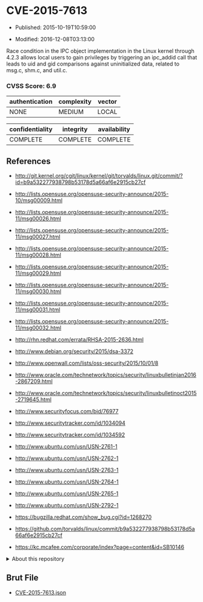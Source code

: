 # CVE-2015-7613

- Published: 2015-10-19T10:59:00

- Modified: 2016-12-08T03:13:00

Race condition in the IPC object implementation in the Linux kernel through 4.2.3 allows local users to gain privileges by triggering an ipc_addid call that leads to uid and gid comparisons against uninitialized data, related to msg.c, shm.c, and util.c.

### CVSS Score: **6.9**

| authentication | complexity | vector |
| --- | --- | --- |
| NONE | MEDIUM | LOCAL |

| confidentiality | integrity | availability |
| --- | --- | --- |
| COMPLETE | COMPLETE | COMPLETE |

## References

* http://git.kernel.org/cgit/linux/kernel/git/torvalds/linux.git/commit/?id=b9a532277938798b53178d5a66af6e2915cb27cf

* http://lists.opensuse.org/opensuse-security-announce/2015-10/msg00009.html

* http://lists.opensuse.org/opensuse-security-announce/2015-11/msg00026.html

* http://lists.opensuse.org/opensuse-security-announce/2015-11/msg00027.html

* http://lists.opensuse.org/opensuse-security-announce/2015-11/msg00028.html

* http://lists.opensuse.org/opensuse-security-announce/2015-11/msg00029.html

* http://lists.opensuse.org/opensuse-security-announce/2015-11/msg00030.html

* http://lists.opensuse.org/opensuse-security-announce/2015-11/msg00031.html

* http://lists.opensuse.org/opensuse-security-announce/2015-11/msg00032.html

* http://rhn.redhat.com/errata/RHSA-2015-2636.html

* http://www.debian.org/security/2015/dsa-3372

* http://www.openwall.com/lists/oss-security/2015/10/01/8

* http://www.oracle.com/technetwork/topics/security/linuxbulletinjan2016-2867209.html

* http://www.oracle.com/technetwork/topics/security/linuxbulletinoct2015-2719645.html

* http://www.securityfocus.com/bid/76977

* http://www.securitytracker.com/id/1034094

* http://www.securitytracker.com/id/1034592

* http://www.ubuntu.com/usn/USN-2761-1

* http://www.ubuntu.com/usn/USN-2762-1

* http://www.ubuntu.com/usn/USN-2763-1

* http://www.ubuntu.com/usn/USN-2764-1

* http://www.ubuntu.com/usn/USN-2765-1

* http://www.ubuntu.com/usn/USN-2792-1

* https://bugzilla.redhat.com/show_bug.cgi?id=1268270

* https://github.com/torvalds/linux/commit/b9a532277938798b53178d5a66af6e2915cb27cf

* https://kc.mcafee.com/corporate/index?page=content&id=SB10146

<details>
<summary>About this repository</summary> 

  This repository is part of the project [Live Hack CVE](https://github.com/Live-Hack-CVE). Main website can be found [www.live-hack.org](https://www.live-hack.org) 
  
  Made by [Sn0wAlice](https://github.com/Sn0wAlice) for the people that care about security and need to have a feed of the latest CVEs. Hope you enjoy it, don't forget to star the repo and follow me on [Twitter](https://twitter.com/Sn0wAlice) and [Github](https://github.com/Sn0wAlice). And that is my [personnal website](https://www.alice-snow.me/)

  - [Home Page](https://github.com/Live-Hack-CVE)
  - [Framework](https://github.com/Live-Hack-CVE/cve-framework)
  - [CVE database](https://github.com/Live-Hack-CVE/full_database)
  - [Changelog](https://github.com/Live-Hack-CVE/Changelog)
</details>

## Brut File

* [CVE-2015-7613.json](https://raw.githubusercontent.com/Live-Hack-CVE/full_database/main/cves/2015/CVE-2015-7613.json)


